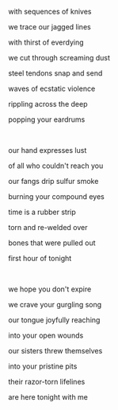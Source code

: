 with sequences of knives

we trace our jagged lines

with thirst of everdying

we cut through screaming dust

steel tendons snap and send

waves of ecstatic violence

rippling across the deep

popping your eardrums

<br>

our hand expresses lust

of all who couldn't reach you

our fangs drip sulfur smoke

burning your compound eyes

time is a rubber strip

torn and re-welded over

bones that were pulled out

first hour of tonight

<br>

we hope you don't expire

we crave your gurgling song

our tongue joyfully reaching

into your open wounds

our sisters threw themselves

into your pristine pits

their razor-torn lifelines

are here tonight with me